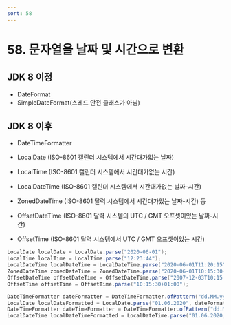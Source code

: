 ```yaml
---
sort: 58
---
```


# 58. 문자열을 날짜 및 시간으로 변환

## JDK 8 이정

* DateFormat
* SimpleDateFormat(스레드 안전 클래스가 아님)

## JDK 8 이후

* DateTimeFormatter

* LocalDate (ISO-8601 캘린더 시스템에서 시간대가없는 날짜)
* LocalTime (ISO-8601 캘린더 시스템에서 시간대가없는 시간)
* LocalDateTime (ISO-8601 캘린더 시스템에서 시간대가없는 날짜-시간)
* ZonedDateTime (ISO-8601 달력 시스템에서 시간대가있는 날짜-시간) 등
* OffsetDateTime (ISO-8601 달력 시스템의 UTC / GMT 오프셋이있는 날짜-시간)
* OffsetTime (ISO-8601 달력 시스템에서 UTC / GMT 오프셋이있는 시간)


```java
LocalDate localDate = LocalDate.parse("2020-06-01");
LocalTime localTime = LocalTime.parse("12:23:44");
LocalDateTime localDateTime = LocalDateTime.parse("2020-06-01T11:20:15");
ZonedDateTime zonedDateTime = ZonedDateTime.parse("2020-06-01T10:15:30+09:00[Asia/Tokyo]");
OffsetDateTime offsetDateTime = OffsetDateTime.parse("2007-12-03T10:15:30+01:00");
OffsetTime offsetTime = OffsetTime.parse("10:15:30+01:00");

DateTimeFormatter dateFormatter = DateTimeFormatter.ofPattern("dd.MM.yyyy");
LocalDate localDateFormatted = LocalDate.parse("01.06.2020", dateFormatter);
DateTimeFormatter dateTimeFormatter = DateTimeFormatter.ofPattern("dd.MM.yyyy, HH:mm:ss");
LocalDateTime localDateTimeFormatted = LocalDateTime.parse("01.06.2020, 11:20:15", dateTimeFormatter);
```